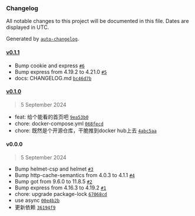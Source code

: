 ### Changelog

All notable changes to this project will be documented in this file. Dates are displayed in UTC.

Generated by [`auto-changelog`](https://github.com/CookPete/auto-changelog).

#### [v0.1.1](https://github.com/bangbang93/gfonts/compare/v0.1.0...v0.1.1)

- Bump cookie and express [`#6`](https://github.com/bangbang93/gfonts/pull/6)
- Bump express from 4.19.2 to 4.21.0 [`#5`](https://github.com/bangbang93/gfonts/pull/5)
- docs: CHANGELOG.md [`bc46d7b`](https://github.com/bangbang93/gfonts/commit/bc46d7b0dc93cf1a8c940a66c9d8824e0ed7e193)

#### [v0.1.0](https://github.com/bangbang93/gfonts/compare/v0.0.0...v0.1.0)

> 5 September 2024

- feat: 给个能看的首页吧 [`9ea53b0`](https://github.com/bangbang93/gfonts/commit/9ea53b0ba302ec78fbaf08dddfc96f3c2d91171c)
- chore: docker-compose.yml [`068fecd`](https://github.com/bangbang93/gfonts/commit/068fecd257995f8bad2c768b50dac72cf4656043)
- chore: 既然是个开源仓库，干脆推到docker hub上去 [`4abc5aa`](https://github.com/bangbang93/gfonts/commit/4abc5aaf1dda2c4ddb26069c04ab02b39908250e)

#### v0.0.0

> 5 September 2024

- Bump helmet-csp and helmet [`#3`](https://github.com/bangbang93/gfonts/pull/3)
- Bump http-cache-semantics from 4.0.3 to 4.1.1 [`#4`](https://github.com/bangbang93/gfonts/pull/4)
- Bump got from 9.6.0 to 11.8.5 [`#2`](https://github.com/bangbang93/gfonts/pull/2)
- Bump express from 4.16.3 to 4.19.2 [`#1`](https://github.com/bangbang93/gfonts/pull/1)
- chore: upgrade package-lock [`67068cd`](https://github.com/bangbang93/gfonts/commit/67068cdbd780efe7e845c27156823db3e28f910d)
- use async [`00e4b2b`](https://github.com/bangbang93/gfonts/commit/00e4b2b51eb5bf3876f1168a036cab1c8c29a2ba)
- 更新依赖 [`36194f9`](https://github.com/bangbang93/gfonts/commit/36194f93ade7299bc731e17a70fa18c00e46b5b2)
